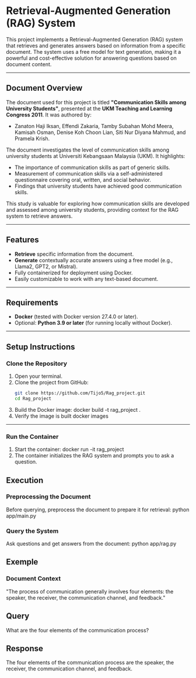 # Retrieval-Augmented Generation (RAG) System

This project implements a Retrieval-Augmented Generation (RAG) system that retrieves and generates answers based on information from a specific document. The system uses a free model for text generation, making it a powerful and cost-effective solution for answering questions based on document content.

---

## Document Overview

The document used for this project is titled **"Communication Skills among University Students"**, presented at the **UKM Teaching and Learning Congress 2011**. It was authored by:

- Zanaton Haji Iksan, Effendi Zakaria, Tamby Subahan Mohd Meera, Kamisah Osman, Denise Koh Choon Lian, Siti Nur Diyana Mahmud, and Pramela Krish.

The document investigates the level of communication skills among university students at Universiti Kebangsaan Malaysia (UKM). It highlights:

- The importance of communication skills as part of generic skills.
- Measurement of communication skills via a self-administered questionnaire covering oral, written, and social behavior.
- Findings that university students have achieved good communication skills.

This study is valuable for exploring how communication skills are developed and assessed among university students, providing context for the RAG system to retrieve answers.

---

## Features
- **Retrieve** specific information from the document.
- **Generate** contextually accurate answers using a free model (e.g., Llama2, GPT2, or Mistral).
- Fully containerized for deployment using Docker.
- Easily customizable to work with any text-based document.

---

## Requirements
- **Docker** (tested with Docker version 27.4.0 or later).
- Optional: **Python 3.9 or later** (for running locally without Docker).

---

## Setup Instructions

### Clone the Repository
1. Open your terminal.
2. Clone the project from GitHub:
   ```bash
   git clone https://github.com/Tijo5/Rag_project.git
   cd Rag_project
3. Build the Docker image:
   docker build -t rag_project .
4. Verify the image is built
   docker images

---

### Run the Container
1. Start the container:
   docker run -it rag_project
2. The container initializes the RAG system and prompts you to ask a question.


## Execution

### Preprocessing the Document
Before querying, preprocess the document to prepare it for retrieval:
  python app/main.py

### Query the System
Ask questions and get answers from the document:
  python app/rag.py

## Exemple

### Document Context

"The process of communication generally involves four elements: the speaker, the receiver, the communication channel, and feedback."

## Query

What are the four elements of the communication process?

## Response

The four elements of the communication process are the speaker, the receiver, the communication channel, and feedback.


